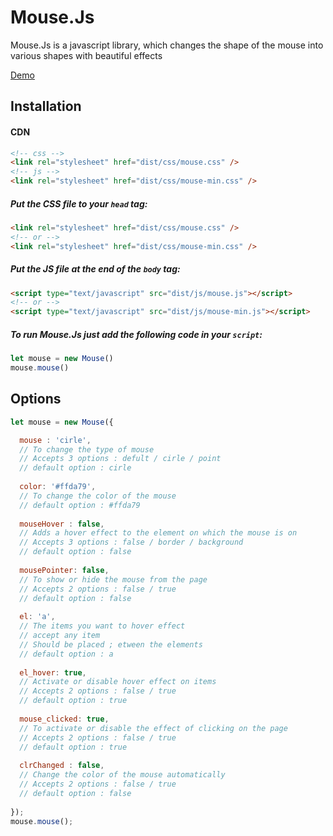 # Mouse.Js
Mouse.Js is a javascript library, which changes the shape of the mouse into various shapes with beautiful effects

<a href="https://mohamedfrindi.github.io/Mouse.js/">Demo</a>

## Installation

#### CDN
````html
<!-- css -->
<link rel="stylesheet" href="dist/css/mouse.css" />
<!-- js -->
<link rel="stylesheet" href="dist/css/mouse-min.css" />
````



##### Put the CSS file to your <code>head</code> tag:
````html
<link rel="stylesheet" href="dist/css/mouse.css" />
<!-- or -->
<link rel="stylesheet" href="dist/css/mouse-min.css" />
````

##### Put the JS file at the end of the <code>body</code> tag:
````html
<script type="text/javascript" src="dist/js/mouse.js"></script>
<!-- or -->
<script type="text/javascript" src="dist/js/mouse-min.js"></script>
````

##### To run Mouse.Js just add the following code in your <code>script</code>:
````javascript
let mouse = new Mouse()
mouse.mouse()
````

## Options
````javascript
let mouse = new Mouse({

  mouse : 'cirle',
  // To change the type of mouse
  // Accepts 3 options : defult / cirle / point
  // default option : cirle
  
  color: '#ffda79',
  // To change the color of the mouse
  // default option : #ffda79
  
  mouseHover : false,
  // Adds a hover effect to the element on which the mouse is on
  // Accepts 3 options : false / border / background
  // default option : false
  
  mousePointer: false,
  // To show or hide the mouse from the page
  // Accepts 2 options : false / true
  // default option : false
  
  el: 'a',
  // The items you want to hover effect
  // accept any item
  // Should be placed ; etween the elements
  // default option : a
  
  el_hover: true,
  // Activate or disable hover effect on items
  // Accepts 2 options : false / true
  // default option : true
  
  mouse_clicked: true,
  // To activate or disable the effect of clicking on the page
  // Accepts 2 options : false / true
  // default option : true
  
  clrChanged : false,
  // Change the color of the mouse automatically
  // Accepts 2 options : false / true
  // default option : false
  
});
mouse.mouse();
````
